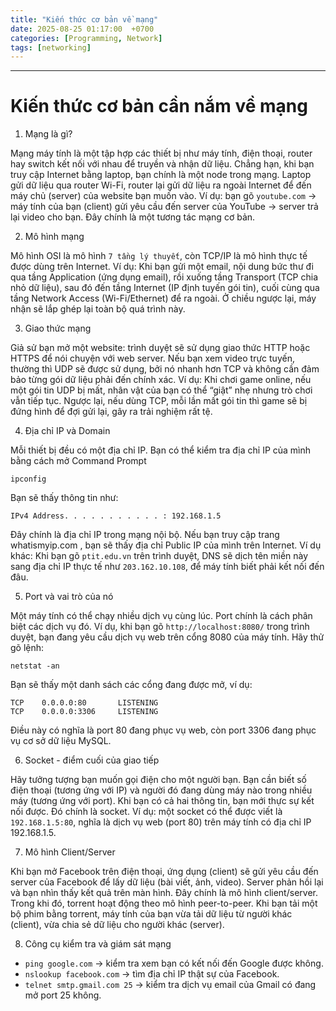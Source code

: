 ```yaml
---
title: "Kiến thức cơ bản về mạng"
date: 2025-08-25 01:17:00  +0700
categories: [Programming, Network]
tags: [networking]
---
```


---

# Kiến thức cơ bản cần nắm về mạng

1. Mạng là gì?

Mạng máy tính là một tập hợp các thiết bị như máy tính, điện thoại, router hay switch kết nối với nhau để truyền và nhận dữ liệu. Chẳng hạn, khi bạn truy cập Internet bằng laptop, bạn chính là một node trong mạng. Laptop gửi dữ liệu qua router Wi-Fi, router lại gửi dữ liệu ra ngoài Internet để đến máy chủ (server) của website bạn muốn vào.
Ví dụ: bạn gõ `youtube.com` → máy tính của bạn (client) gửi yêu cầu đến server của YouTube → server trả lại video cho bạn. Đây chính là một tương tác mạng cơ bản.

2. Mô hình mạng

Mô hình OSI là mô hình `7 tầng lý thuyết`, còn TCP/IP là mô hình thực tế được dùng trên Internet.
Ví dụ: Khi bạn gửi một email, nội dung bức thư đi qua tầng Application (ứng dụng email), rồi xuống tầng Transport (TCP chia nhỏ dữ liệu), sau đó đến tầng Internet (IP định tuyến gói tin), cuối cùng qua tầng Network Access (Wi-Fi/Ethernet) để ra ngoài. Ở chiều ngược lại, máy nhận sẽ lắp ghép lại toàn bộ quá trình này.

3. Giao thức mạng 

Giả sử bạn mở một website: trình duyệt sẽ sử dụng giao thức HTTP hoặc HTTPS để nói chuyện với web server. Nếu bạn xem video trực tuyến, thường thì UDP sẽ được sử dụng, bởi nó nhanh hơn TCP và không cần đảm bảo từng gói dữ liệu phải đến chính xác.
Ví dụ: Khi chơi game online, nếu một gói tin UDP bị mất, nhân vật của bạn có thể “giật” nhẹ nhưng trò chơi vẫn tiếp tục. Ngược lại, nếu dùng TCP, mỗi lần mất gói tin thì game sẽ bị đứng hình để đợi gửi lại, gây ra trải nghiệm rất tệ.

4. Địa chỉ IP và Domain 

Mỗi thiết bị đều có một địa chỉ IP. Bạn có thể kiểm tra địa chỉ IP của mình bằng cách mở Command Prompt

```
ipconfig
```

Bạn sẽ thấy thông tin như:

```
IPv4 Address. . . . . . . . . . . : 192.168.1.5
```
Đây chính là địa chỉ IP trong mạng nội bộ. Nếu bạn truy cập trang whatismyip.com
, bạn sẽ thấy địa chỉ Public IP của mình trên Internet.
Ví dụ khác: Khi bạn gõ `ptit.edu.vn` trên trình duyệt, DNS sẽ dịch tên miền này sang địa chỉ IP thực tế như `203.162.10.108`, để máy tính biết phải kết nối đến đâu.

5. Port và vai trò của nó 

Một máy tính có thể chạy nhiều dịch vụ cùng lúc. Port chính là cách phân biệt các dịch vụ đó. Ví dụ, khi bạn gõ `http://localhost:8080/` trong trình duyệt, bạn đang yêu cầu dịch vụ web trên cổng 8080 của máy tính.
Hãy thử gõ lệnh:
```
netstat -an
```

Bạn sẽ thấy một danh sách các cổng đang được mở, ví dụ:
```
TCP    0.0.0.0:80       LISTENING
TCP    0.0.0.0:3306     LISTENING
```
Điều này có nghĩa là port 80 đang phục vụ web, còn port 3306 đang phục vụ cơ sở dữ liệu MySQL.

6. Socket - điểm cuối của giao tiếp

Hãy tưởng tượng bạn muốn gọi điện cho một người bạn. Bạn cần biết số điện thoại (tương ứng với IP) và người đó đang dùng máy nào trong nhiều máy (tương ứng với port). Khi bạn có cả hai thông tin, bạn mới thực sự kết nối được. Đó chính là socket.
Ví dụ: một socket có thể được viết là `192.168.1.5:80`, nghĩa là dịch vụ web (port 80) trên máy tính có địa chỉ IP 192.168.1.5.

7. Mô hình Client/Server

Khi bạn mở Facebook trên điện thoại, ứng dụng (client) sẽ gửi yêu cầu đến server của Facebook để lấy dữ liệu (bài viết, ảnh, video). Server phản hồi lại và bạn nhìn thấy kết quả trên màn hình. Đây chính là mô hình client/server.
Trong khi đó, torrent hoạt động theo mô hình peer-to-peer. Khi bạn tải một bộ phim bằng torrent, máy tính của bạn vừa tải dữ liệu từ người khác (client), vừa chia sẻ dữ liệu cho người khác (server).

8. Công cụ kiểm tra và giám sát mạng
- `ping google.com` → kiểm tra xem bạn có kết nối đến Google được không.
- `nslookup facebook.com` → tìm địa chỉ IP thật sự của Facebook.
- `telnet smtp.gmail.com 25` → kiểm tra dịch vụ email của Gmail có đang mở port 25 không.
